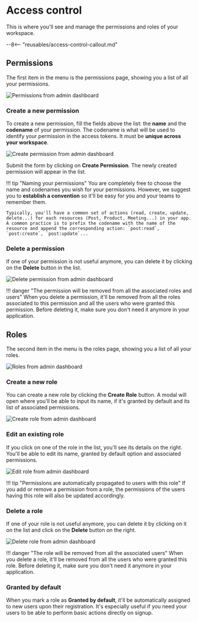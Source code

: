 # Access control

This is where you'll see and manage the permissions and roles of your workspace.

--8<-- "reusables/access-control-callout.md"

## Permissions

The first item in the menu is the permissions page, showing you a list of all your permissions.

![Permissions from admin dashboard](/assets/images/admin-permissions.png)

### Create a new permission

To create a new permission, fill the fields above the list: the **name** and the **codename** of your permission. The codename is what will be used to identify your permission in the access tokens. It must be **unique across your workspace**.

![Create permission from admin dashboard](/assets/images/admin-permissions-create.png)

Submit the form by clicking on **Create Permission**. The newly created permission will appear in the list.

!!! tip "Naming your permissions"
    You are completely free to choose the name and codenames you wish for your permissions. However, we suggest you to **establish a convention** so it'll be easy for you and your teams to remember them.

    Typically, you'll have a common set of actions (read, create, update, delete...) for each resources (Post, Product, Meeting...) in your app. A common practice is to prefix the codename with the name of the resource and append the corresponding action: `post:read`, `post:create`, `post:update`...

### Delete a permission

If one of your permission is not useful anymore, you can delete it by clicking on the **Delete** button in the list.

![Delete permission from admin dashboard](/assets/images/admin-permissions-delete.png)

!!! danger "The permission will be removed from all the associated roles and users"
    When you delete a permission, it'll be removed from all the roles associated to this permission and all the users who were granted this permission. Before deleting it, make sure you don't need it anymore in your application.

## Roles

The second item in the menu is the roles page, showing you a list of all your roles.

![Roles from admin dashboard](/assets/images/admin-roles.png)

### Create a new role

You can create a new role by clicking the **Create Role** button. A modal will open where you'll be able to input its name, if it's granted by default and its list of associated permissions.

![Create role from admin dashboard](/assets/images/admin-roles-create.png)

### Edit an existing role

If you click on one of the role in the list, you'll see its details on the right. You'll be able to edit its name, granted by default option and associated permissions.

![Edit role from admin dashboard](/assets/images/admin-roles-edit.png)

!!! tip "Permissions are automatically propagated to users with this role"
    If you add or remove a permission from a role, the permissions of the users having this role will also be updated accordingly.

### Delete a role

If one of your role is not useful anymore, you can delete it by clicking on it on the list and click on the **Delete** button on the right.

![Delete role from admin dashboard](/assets/images/admin-roles-delete.png)

!!! danger "The role will be removed from all the associated users"
    When you delete a role, it'll be removed from all the users who were granted this role. Before deleting it, make sure you don't need it anymore in your application.

### Granted by default

When you mark a role as **Granted by default**, it'll be automatically assigned to new users upon their registration. It's especially useful if you need your users to be able to perform basic actions directly on signup.
